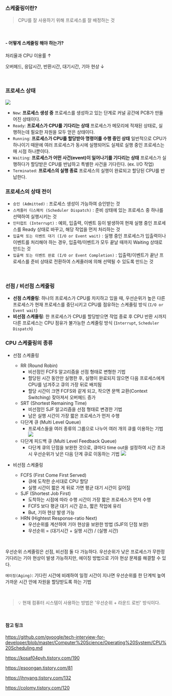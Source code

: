 ### 스케줄링이란?
> CPU를 잘 사용하기 위해 프로세스를 잘 배정하는 것

<br>

#### - 어떻게 스케줄링 해야 하는가?
처리율과 CPU 이용률 ↑

오버헤드, 응답시간, 반환시간, 대기시간, 기아 현상 ↓

<br>

### 프로세스 상태
![](https://images.velog.io/images/hammii/post/479c5903-1975-4255-a9b4-79beffc74e3c/image.png)

- `New`: **프로세스 생성 중**
프로세스를 생성하고 있는 단계로 커널 공간에 PCB가 만들어진 상태이다.
- `Ready`: **프로세스가 CPU를 기다리는 상태**
프로세스가 메모리에 적재된 상태로, 실행하는데 필요한 자원을 모두 얻은 상태이다.
- `Running`: **프로세스가 CPU를 할당받아 명령어를 수행 중인 상태**
일반적으로 CPU가 하나이기 때문에 여러 프로세스가 동시에 실행되어도 실제로 실행 중인 프로세스는 매 시점 하나뿐이다.
- `Waiting`: **프로세스가 어떤 사건(event)이 일어나기를 기다리는 상태**
프로세스가 실행하다가 할당받은 CPU를 반납하고 특별한 사건을 기다린다. (ex. I/O 작업)
- `Terminated`: **프로세스의 실행 종료**
프로세스의 실행이 완료되고 할당된 CPU를 반납한다.

### 프로세스의 상태 전이
- `승인 (Admitted)` : 프로세스 생성이 가능하여 승인받는 것
- `스케줄러 디스패치 (Scheduler Dispatch)` : 준비 상태에 있는 프로세스 중 하나를 선택하여 실행시키는 것
- `인터럽트 (Interrupt)` : 예외, 입출력, 이벤트 등이 발생하여 현재 실행 중인 프로세스를 Ready 상태로 바꾸고, 해당 작업을 먼저 처리하는 것
- `입출력 또는 이벤트 대기 (I/O or Event wait)` : 실행 중인 프로세스가 입출력이나 이벤트를 처리해야 하는 경우, 입출력/이벤트가 모두 끝날 때까지 Waiting 상태로 만드는 것
- `입출력 또는 이벤트 완료 (I/O or Event Completion)` : 입출력/이벤트가 끝난 프로세스를 준비 상태로 전환하여 스케줄러에 의해 선택될 수 있도록 만드는 것

<br>

### 선점 / 비선점 스케줄링
- **선점 스케줄링**: 하나의 프로세스가 CPU를 차지하고 있을 때, 우선순위가 높은 다른 프로세스가 현재 프로세스를 중단시키고 CPU를 점유하는 스케줄링 방식 (`I/O or Event wait`)
- **비선점 스케줄링**: 한 프로세스가 CPU를 할당받으면 작업 종료 후 CPU 반환 시까지 다른 프로세스는 CPU 점유가 불가능한 스케줄링 방식 (`Interrupt`, `Scheduler Dispatch`)

### CPU 스케줄링의 종류
- 선점 스케줄링
  - RR (Round Robin)
    - 비선점인 FCFS 알고리즘을 선점 형태로 변형한 기법
    - 할당된 시간 동안만 실행한 후, 실행이 완료되지 않으면 다음 프로세스에게 CPU를 넘겨주고 큐의 가장 뒤로 배치됨
    - 할당 시간이 크면 FCFS와 같게 되고, 작으면 문맥 교환(Context Switching) 잦아져서 오버헤드 증가
  - SRT (Shortest Remaining Time)
    - 비선점인 SJF 알고리즘을 선점 형태로 변경한 기법
    - 남은 실행 시간이 가장 짧은 프로세스가 먼저 수행
  - 다단계 큐 (Multi Level Queue)
    - 프로세스들을 여러 종류의 그룹으로 나누어 여러 개의 큐를 이용하는 기법
    ![](https://images.velog.io/images/hammii/post/bd9e00db-d18e-416c-812b-292faa79bf89/multilevelfeedbackqueue.png)
  - 다단계 피드백 큐 (Multi Level Feedback Queue)
    - 다단계 큐의 단점을 보완한 것으로, 큐마다 time out을 설정하여 시간 초과 시 우선순위가 낮은 다음 단계 큐로 이동하는 기법
    ![](https://images.velog.io/images/hammii/post/a6e955de-edea-4a7a-bd65-3110b2c4ab8c/multilevel-feedback-queue-scheduling.png)

- 비선점 스케줄링
  - FCFS (First Come First Served)
    - 큐에 도착한 순서대로 CPU 할당
    - 실행 시간이 짧은 게 뒤로 가면 평균 대기 시간이 길어짐
  - SJF (Shortest Job First)
    - 도착하는 시점에 따라 수행 시간이 가장 짧은 프로세스가 먼저 수행
    - FCFS 보다 평균 대기 시간 감소, 짧은 작업에 유리 
    - But, 기아 현상 발생 가능
  - HRN (Hightest Response-ratio Next)
    - 우선순위를 계산하여 기아 현상을 보완한 방법 (SJF의 단점 보완)
    - 우선순위 = (대기시간 + 실행 시간) / (실행 시간)

<br>

우선순위 스케줄링은 선점, 비선점 둘 다 가능하다. 우선순위가 낮은 프로세스가 무한정 기다리는 기아 현상이 발생 가능하지만, 에이징 방법으로 기아 현상 문제를 해결할 수 있다.

`에이징(Aging)`: 기다린 시간에 비례하여 일정 시간이 지나면 우선순위를 한 단계씩 높여 가까운 시간 안에 자원을 할당받도록 하는 기법


<br>


> 💡 현재 컴퓨터 시스템이 사용하는 방법은 '우선순위 + 라운드 로빈' 방식이다.

<br>

#### 참고 링크
https://github.com/gyoogle/tech-interview-for-developer/blob/master/Computer%20Science/Operating%20System/CPU%20Scheduling.md

https://kosaf04pyh.tistory.com/190

https://esoongan.tistory.com/81

https://jhnyang.tistory.com/132

https://colomy.tistory.com/120
